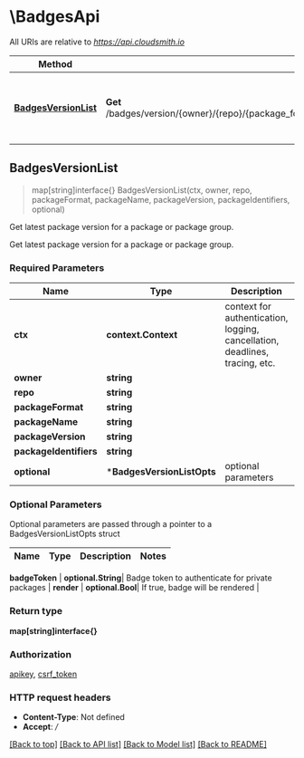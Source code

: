 # \BadgesApi

All URIs are relative to *https://api.cloudsmith.io*

Method | HTTP request | Description
------------- | ------------- | -------------
[**BadgesVersionList**](BadgesApi.md#BadgesVersionList) | **Get** /badges/version/{owner}/{repo}/{package_format}/{package_name}/{package_version}/{package_identifiers}/ | Get latest package version for a package or package group.



## BadgesVersionList

> map[string]interface{} BadgesVersionList(ctx, owner, repo, packageFormat, packageName, packageVersion, packageIdentifiers, optional)

Get latest package version for a package or package group.

Get latest package version for a package or package group.

### Required Parameters


Name | Type | Description  | Notes
------------- | ------------- | ------------- | -------------
**ctx** | **context.Context** | context for authentication, logging, cancellation, deadlines, tracing, etc.
**owner** | **string**|  | 
**repo** | **string**|  | 
**packageFormat** | **string**|  | 
**packageName** | **string**|  | 
**packageVersion** | **string**|  | 
**packageIdentifiers** | **string**|  | 
 **optional** | ***BadgesVersionListOpts** | optional parameters | nil if no parameters

### Optional Parameters

Optional parameters are passed through a pointer to a BadgesVersionListOpts struct


Name | Type | Description  | Notes
------------- | ------------- | ------------- | -------------






 **badgeToken** | **optional.String**| Badge token to authenticate for private packages | 
 **render** | **optional.Bool**| If true, badge will be rendered | 

### Return type

**map[string]interface{}**

### Authorization

[apikey](../README.md#apikey), [csrf_token](../README.md#csrf_token)

### HTTP request headers

- **Content-Type**: Not defined
- **Accept**: */*

[[Back to top]](#) [[Back to API list]](../README.md#documentation-for-api-endpoints)
[[Back to Model list]](../README.md#documentation-for-models)
[[Back to README]](../README.md)

